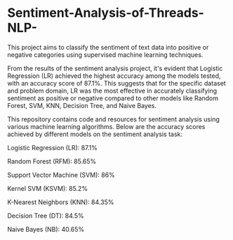 # Sentiment-Analysis-of-Threads-NLP-
This project aims to classify the sentiment of text data into positive or negative categories using supervised machine learning techniques.

From the results of the sentiment analysis project, it's evident that Logistic Regression (LR) achieved the highest accuracy among the models tested, with an accuracy score of 87.1%. This suggests that for the specific dataset and problem domain, LR was the most effective in accurately classifying sentiment as positive or negative compared to other models like Random Forest, SVM, KNN, Decision Tree, and Naive Bayes.

This repository contains code and resources for sentiment analysis using various machine learning algorithms. Below are the accuracy scores achieved by different models on the sentiment analysis task:

Logistic Regression (LR): 87.1%

Random Forest (RFM): 85.65%

Support Vector Machine (SVM): 86%

Kernel SVM (KSVM): 85.2%

K-Nearest Neighbors (KNN): 84.35%

Decision Tree (DT): 84.5%

Naive Bayes (NB): 40.65%
